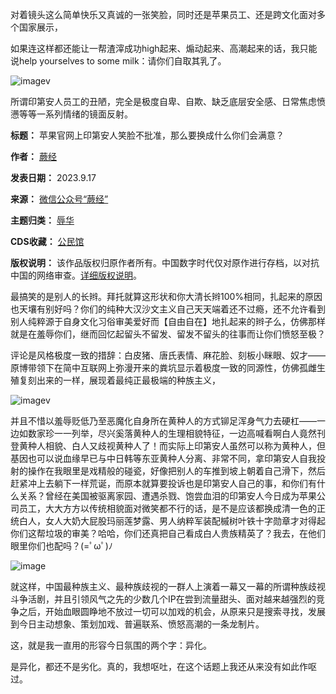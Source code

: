 对着镜头这么简单快乐又真诚的一张笑脸，同时还是苹果员工、还是跨文化面对多个国家展示，


如果连这样都还能让一帮渣滓成功high起来、煽动起来、高潮起来的话，我只能说help yourselves to some milk：请你们自取其乳了。


![imagev](https://chinadigitaltimes.net/chinese/files/2023/09/post-700305-650813c09a55c.)


所谓印第安人员工的丑陋，完全是极度自卑、自欺、缺乏底层安全感、日常焦虑愤懑等等一系列情绪的镜面反射。




**标题：** 苹果官网上印第安人笑脸不批准，那么要换成什么你们会满意？  

**作者：** [蕨经](https://chinadigitaltimes.net/space/蕨经)  

**发表日期：** 2023.9.17  

**来源：** [微信公众号“蕨经”](https://web.archive.org/web/https://mp.weixin.qq.com/s/k3HMwUDbwYZb3z2haCkbuQ)  

**主题归类：** [辱华](https://chinadigitaltimes.net/space/辱华)  

**CDS收藏：** [公民馆](https://chinadigitaltimes.net/space/%E5%85%AC%E6%B0%91%E9%A6%86)  

**版权说明：** 该作品版权归原作者所有。中国数字时代仅对原作进行存档，以对抗中国的网络审查。[详细版权说明](https://chinadigitaltimes.net/chinese/copyright)。


最搞笑的是别人的长辫。拜托就算这形状和你大清长辫100%相同，扎起来的原因也天壤有别好吗？你们的纯种大汉沙文主义自己天天端着还不过瘾，还不允许看到别人纯粹源于自身文化习俗审美爱好而【自由自在】地扎起来的辫子么，仿佛那样就是在羞辱你们，继而回忆起留头不留发、留发不留头的往事而让你们愤怒至极？


评论是风格极度一致的措辞：白皮猪、唐氏表情、麻花脸、刻板小眯眼、奴才——原博带领下在简中互联网上弥漫开来的粪坑显示着极度一致的同源性，仿佛孤雌生殖复刻出来的一样，展现着最纯正最极端的种族主义，


![imagev](https://chinadigitaltimes.net/chinese/files/2023/09/post-700305-650813c0a1dc5.)


并且不惜以羞辱贬低乃至恶魔化自身所在黄种人的方式铆足浑身气力去硬杠——一边如数家珍一一列举，尽兴奚落黄种人的生理相貌特征，一边高喊看啊白人竟然刊登黄种人相貌、白人又歧视黄种人了！而实际上印第安人虽然可以称为黄种人，但基因也可以说血缘早已与中日韩等东亚黄种人分离、非常不同，拿印第安人自我投射的操作在我眼里是戏精般的碰瓷，好像把别人的车推到坡上朝着自己滑下，然后赶紧冲上去躺下一样荒诞，而原本就算要投诉也是印第安人自己的事，和你们有什么关系？曾经在美国被驱离家园、遭遇杀戮、饱尝血泪的印第安人今日成为苹果公司员工，大大方方以传统相貌面对微笑都不行的话，是不是应该都换成清一色的正统白人，女人大奶大屁股玛丽莲梦露、男人纳粹军装配槭树叶铁十字勋章才对得起你们这帮垃圾的审美？哈哈，你们还真把自己看成白人贵族精英了？我去，在他们眼里你们也配吗？(=ﾟωﾟ)ﾉ


![image](https://chinadigitaltimes.net/chinese/files/2023/09/post-700305-650813c0b2cdf.)


就这样，中国最种族主义、最种族歧视的一群人上演着一幕又一幕的所谓种族歧视斗争活剧，并且引领风气之先的少数几个IP在尝到流量甜头、面对越来越强烈的竞争之后，开始血眼圆睁地不放过一切可以加戏的机会，从原来只是搜索寻找，发展到今日主动想象、策划加戏、普遍联系、愤怒高潮的一条龙制片。


这，就是我一直用的形容今日氛围的两个字：异化。


是异化，都还不是劣化。真的，我想呕吐，在这个话题上我还从来没有如此作呕过。

